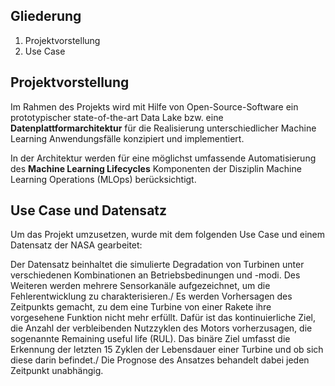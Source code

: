## Gliederung

1. Projektvorstellung
2. Use Case

## Projektvorstellung
Im Rahmen des Projekts wird mit Hilfe von Open-Source-Software ein prototypischer
state-of-the-art Data Lake bzw. eine **Datenplattformarchitektur** für die Realisierung
unterschiedlicher Machine Learning Anwendungsfälle konzipiert und implementiert.

In der Architektur werden für eine möglichst umfassende Automatisierung des **Machine Learning
Lifecycles** Komponenten der Disziplin Machine Learning Operations (MLOps) berücksichtigt.

## Use Case und Datensatz
Um das Projekt umzusetzen, wurde mit dem folgenden Use Case und einem Datensatz der NASA gearbeitet:

Der Datensatz beinhaltet die simulierte Degradation von Turbinen unter verschiedenen Kombinationen
an Betriebsbedinungen und -modi. Des Weiteren werden mehrere Sensorkanäle aufgezeichnet, um die 
Fehlerentwicklung zu charakterisieren./
Es werden Vorhersagen des Zeitpunkts gemacht, zu dem eine Turbine von einer Rakete ihre vorgesehene
Funktion nicht mehr erfüllt. Dafür ist das kontinuierliche Ziel, die Anzahl der verbleibenden Nutzzyklen
des Motors vorherzusagen, die sogenannte Remaining useful life (RUL).
Das binäre Ziel umfasst die Erkennung der letzten 15 Zyklen der Lebensdauer einer Turbine und ob sich
diese darin befindet./
Die Prognose des Ansatzes behandelt dabei jeden Zeitpunkt unabhängig.
